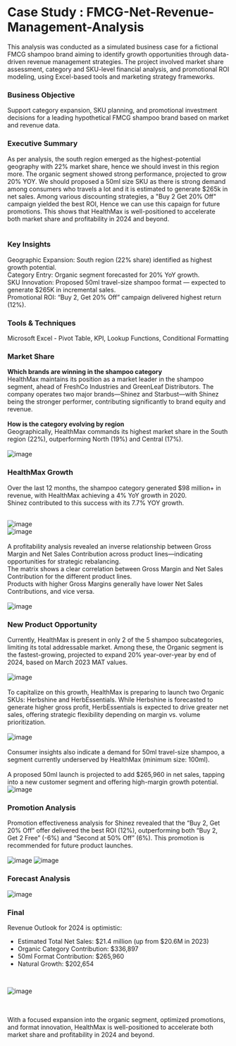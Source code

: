 # Case Study : FMCG-Net-Revenue-Management-Analysis
This analysis was conducted as a simulated business case for a fictional FMCG shampoo brand aiming to identify growth opportunities through data-driven revenue management strategies. The project involved market share assessment, category and SKU-level financial analysis, and promotional ROI modeling, using Excel-based tools and marketing strategy frameworks.
### Business Objective
Support category expansion, SKU planning, and promotional investment decisions for a leading hypothetical FMCG shampoo brand based on market and revenue data.
### Executive Summary
As per analysis, the south region emerged as the highest-potential geography with 22% market share, hence we should invest in this region more. The organic segment showed strong performance, projected to grow 20% YOY. We should proposed a 50ml size SKU as there is strong demand among consumers who travels a lot and it is estimated to generate $265k in net sales. Among various discounting strategies, a "Buy 2 Get 20% Off" campaign yielded the best ROI, Hence we can use this capaign for future promotions. This shows that HealthMax is well-positioned to accelerate both market share and profitability in 2024 and beyond.
<br> <br>
### Key Insights
Geographic Expansion: South region (22% share) identified as highest growth potential. <br>
Category Entry: Organic segment forecasted for 20% YoY growth. <br>
SKU Innovation: Proposed 50ml travel-size shampoo format — expected to generate $265K in incremental sales. <br>
Promotional ROI: “Buy 2, Get 20% Off” campaign delivered highest return (12%).

### Tools & Techniques
Microsoft Excel - Pivot Table, KPI, Lookup Functions, Conditional Formatting
### Market Share 
**Which brands are winning in the shampoo category**<br>
HealthMax maintains its position as a market leader in the shampoo segment, ahead of FreshCo Industries and GreenLeaf Distributors. The company operates two major brands—Shinez and Starbust—with Shinez being the stronger performer, contributing significantly to brand equity and revenue.
<br>
<br>
**How is the category evolving by region** <br>
Geographically, HealthMax commands its highest market share in the South region (22%), outperforming North (19%) and Central (17%). <br>
<br>
![image](https://github.com/user-attachments/assets/57877ab2-c37e-45e3-9fb5-9fb35fe10d46)
### HealthMax Growth
Over the last 12 months, the shampoo category generated $98 million+ in revenue, with HealthMax achieving a 4% YoY growth in 2020.<br> 
Shinez contributed to this success with its 7.7% YOY growth.<br> <br>

![image](https://github.com/user-attachments/assets/edcbe2db-8b44-4aba-a73a-89044d0b5912)
<br>
![image](https://github.com/user-attachments/assets/4c8da611-2620-45be-b510-8f6690fd7b1b)
<br>
<br>
A profitability analysis revealed an inverse relationship between Gross Margin and Net Sales Contribution across product lines—indicating opportunities for strategic rebalancing.<br>
The matrix shows a clear correlation between Gross Margin and Net Sales Contribution for the different product lines.<br>
Products with higher Gross Margins generally have lower Net Sales Contributions, and vice versa. <br> <br>
![image](https://github.com/user-attachments/assets/7b6a35cc-53bc-42d7-896d-537c7006a58c)
### New Product Opportunity
Currently, HealthMax is present in only 2 of the 5 shampoo subcategories, limiting its total addressable market. Among these, the Organic segment is the fastest-growing, projected to expand 20% year-over-year by end of 2024, based on March 2023 MAT values.
<br>
<br>
![image](https://github.com/user-attachments/assets/20eec71a-a454-4dba-9d8c-a6112802ecde)
<br> <br>
To capitalize on this growth, HealthMax is preparing to launch two Organic SKUs: Herbshine and HerbEssentials. While Herbshine is forecasted to generate higher gross profit, HerbEssentials is expected to drive greater net sales, offering strategic flexibility depending on margin vs. volume prioritization.
<br> <br>
![image](https://github.com/user-attachments/assets/adb12724-bd39-48bf-b176-dad336d90aa4)
<br> <br>
Consumer insights also indicate a demand for 50ml travel-size shampoo, a segment currently underserved by HealthMax (minimum size: 100ml).
<br> <br>
A proposed 50ml launch is projected to add $265,960 in net sales, tapping into a new customer segment and offering high-margin growth potential. <br>
![image](https://github.com/user-attachments/assets/b08db35f-f564-4777-bce0-e5f4d3b3e5e8)
<br> 
### Promotion Analysis
Promotion effectiveness analysis for Shinez revealed that the “Buy 2, Get 20% Off” offer delivered the best ROI (12%), outperforming both “Buy 2, Get 2 Free” (-6%) and “Second at 50% Off” (6%). This promotion is recommended for future product launches.<br>
<br>
![image](https://github.com/user-attachments/assets/1688016a-b87d-4d81-85e8-1a45e11d6b05)
![image](https://github.com/user-attachments/assets/84c8e796-ee49-4293-a9da-0c3e9c0de165)
### Forecast Analysis
![image](https://github.com/user-attachments/assets/e64fe248-dce9-44fd-8645-24bd48e5df3c)
### Final
Revenue Outlook for 2024 is optimistic:<br>
* Estimated Total Net Sales: $21.4 million (up from $20.6M in 2023)<br>
* Organic Category Contribution: $336,897<br>
* 50ml Format Contribution: $265,960<br>
* Natural Growth: $202,654 <br>
<br>

![image](https://github.com/user-attachments/assets/c7b72c1c-4691-4746-be2e-cb6d7c5d6644)


<br> <br>
With a focused expansion into the organic segment, optimized promotions, and format innovation, HealthMax is well-positioned to accelerate both market share and profitability in 2024 and beyond.
<br>





